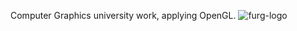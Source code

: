 Computer Graphics university work, applying OpenGL. 
![furg-logo](https://github.com/Fabio-CDias/3D-logo-FURG/assets/137723212/7f2c5f07-ba6c-4bc1-bcb9-9070d27723a4)
